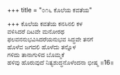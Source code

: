 +++
title = "೦೧೬ ಕೊಲೆಯ ಕವತೆಯ"

+++
ಕೊಲೆಯ ಕವತೆಯ ಕನಸಿನಲಿ ಕಳ  
ವಳಿಸಿದರೆ ದಿಟವೇ ಮನೋರಥ  
ಫಲವನನುಭವಿಸಿದರೆಯನುಭವ ಸಿದ್ಧವೇ ತನಗೆ  
ಹೊಳೆವ ಜಗದಲಿ ಹೊಳೆದು ತನ್ನೊಳ  
ಗಳಿದು ತಾನಾಗುಳಿದ ಬೊಮ್ಮಕೆ  
ಹಳಿವು ಹೊರುವುದೆ ನಿತ್ಯಶುದ್ಧನೊಳೆಂದನಾ ಭೀಷ್ಮ     ॥16॥